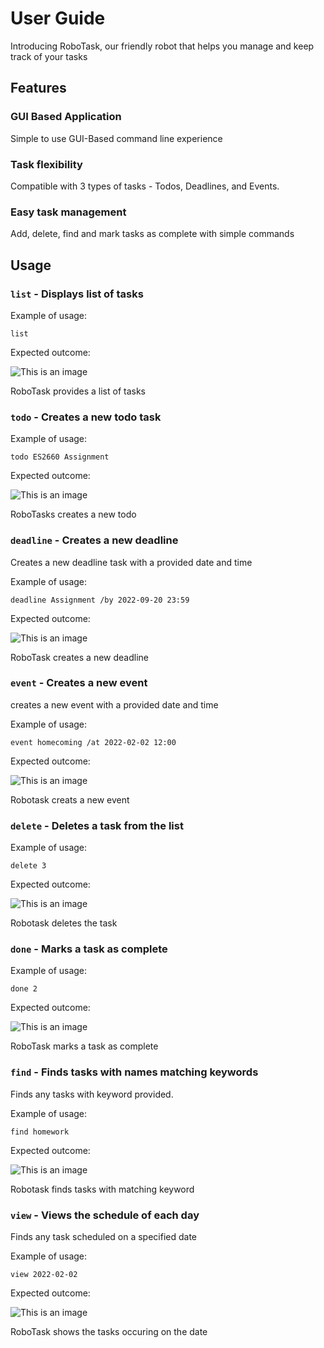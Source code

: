 # User Guide
Introducing RoboTask, our friendly robot that helps you manage and keep track of your tasks 

## Features 

### GUI Based Application

Simple to use GUI-Based command line experience

### Task flexibility

Compatible with 3 types of tasks - Todos, Deadlines, and Events.

### Easy task management
Add, delete, find and mark tasks as complete with simple commands



## Usage

### `list` - Displays list of tasks



Example of usage: 

`list`

Expected outcome:

![This is an image](List.png)


RoboTask provides a list of tasks



### `todo` - Creates a new todo task


Example of usage:

`todo ES2660 Assignment`

Expected outcome:

![This is an image](todo.png)

RoboTasks creates a new todo



### `deadline` - Creates a new deadline

Creates a new deadline task with a provided date and time

Example of usage:

`deadline Assignment /by 2022-09-20 23:59`

Expected outcome:

![This is an image](deadline.png)

RoboTask creates a new deadline




### `event` - Creates a new event

creates a new event with a provided date and time

Example of usage:

`event homecoming /at 2022-02-02 12:00`

Expected outcome:

![This is an image](event.png)

Robotask creats a new event




### `delete` - Deletes a task from the list


Example of usage:

`delete 3`

Expected outcome:

![This is an image](delete.png)

Robotask deletes the task




### `done` - Marks a task as complete


Example of usage:

`done 2`

Expected outcome:

![This is an image](done.png)

RoboTask marks a task as complete




### `find` - Finds tasks with names matching keywords

Finds any tasks with keyword provided.

Example of usage:

`find homework`

Expected outcome:

![This is an image](find.png)

Robotask finds tasks with matching keyword




### `view` - Views the schedule of each day

Finds any task scheduled on a specified date

Example of usage:

`view 2022-02-02`

Expected outcome:

![This is an image](View.png)

RoboTask shows the tasks occuring on the date


